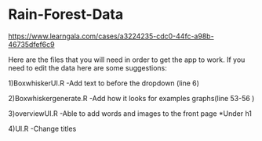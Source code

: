 # Rain-Forest-Data
https://www.learngala.com/cases/a3224235-cdc0-44fc-a98b-46735dfef6c9

Here are the files that you will need in order to get the app to work.
 If you need to edit the data here are some suggestions:
	
  1)BoxwhiskerUI.R
   -Add text to before the dropdown (line 6)
   
   
   2)Boxwhiskergenerate.R
    -Add how it looks for examples graphs(line 53-56 )
    
    
   3)overviewUI.R
     -Able to add words and images to the front page
      *Under h1
      
      
   4)UI.R
     -Change titles 
   
   
   
    
